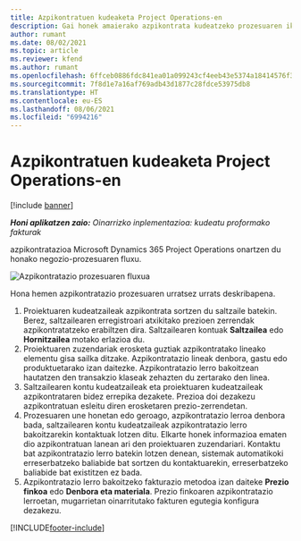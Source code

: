 ```yaml
---
title: Azpikontratuen kudeaketa Project Operations-en
description: Gai honek amaierako azpikontrata kudeatzeko prozesuaren ikuspegi orokorra eskaintzen du Microsoft Dynamics 365 Project Operations-en.
author: rumant
ms.date: 08/02/2021
ms.topic: article
ms.reviewer: kfend
ms.author: rumant
ms.openlocfilehash: 6ffceb0886fdc841ea01a099243cf4eeb43e5374a18414576f3639a3e50857fd
ms.sourcegitcommit: 7f8d1e7a16af769adb43d1877c28fdce53975db8
ms.translationtype: HT
ms.contentlocale: eu-ES
ms.lasthandoff: 08/06/2021
ms.locfileid: "6994216"
---
```

# <a name="subcontract-management-in-project-operations"></a>Azpikontratuen kudeaketa Project Operations-en

[!include [banner](../../includes/dataverse-preview.md)]

_**Honi aplikatzen zaio:** Oinarrizko inplementazioa: kudeatu proformako fakturak_

azpikontratazioa Microsoft Dynamics 365 Project Operations onartzen du honako negozio-prozesuaren fluxu.

![Azpikontratazio prozesuaren fluxua](../media/SubcontractingProcessFlow.png)

Hona hemen azpikontratazio prozesuaren urratsez urrats deskribapena.

1. Proiektuaren kudeatzaileak azpikontrata sortzen du saltzaile batekin. Berez, saltzailearen erregistroari atxikitako prezioen zerrendak azpikontratatzeko erabiltzen dira. Saltzailearen kontuak **Saltzailea** edo **Hornitzailea** motako erlazioa du.
2. Proiektuaren zuzendariak erosketa guztiak azpikontratako lineako elementu gisa sailka ditzake. Azpikontratazio lineak denbora, gastu edo produktuetarako izan daitezke. Azpikontratazio lerro bakoitzean hautatzen den transakzio klaseak zehazten du zertarako den linea.
3. Saltzailearen kontu kudeatzaileak eta proiektuaren kudeatzaileak azpikontrataren bidez errepika dezakete. Prezioa doi dezakezu azpikontratuan esleitu diren erosketaren prezio-zerrendetan.
4. Prozesuaren une honetan edo geroago, azpikontratazio lerroa denbora bada, saltzailearen kontu kudeatzaileak azpikontratazio lerro bakoitzarekin kontaktuak lotzen ditu. Elkarte honek informazioa ematen dio azpikontratuan lanean ari den proiektuaren zuzendariari. Kontaktu bat azpikontratazio lerro batekin lotzen denean, sistemak automatikoki erreserbatzeko baliabide bat sortzen du kontaktuarekin, erreserbatzeko baliabide bat existitzen ez bada.
5. Azpikontratazio lerro bakoitzeko fakturazio metodoa izan daiteke **Prezio finkoa** edo **Denbora eta materiala**. Prezio finkoaren azpikontratazio lerroetan, mugarrietan oinarritutako fakturen egutegia konfigura dezakezu.

[!INCLUDE[footer-include](../../includes/footer-banner.md)]
